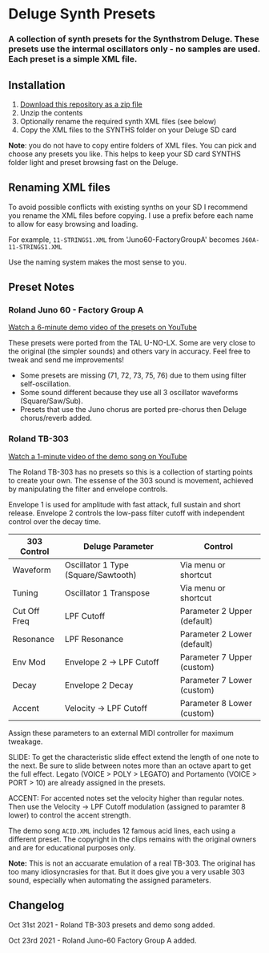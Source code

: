 # Deluge Synth Presets

### A collection of synth presets for the Synthstrom Deluge. These presets use the intermal oscillators only - no samples are used. Each preset is a simple XML file.

## Installation
1. [Download this repository as a zip file](https://github.com/weavermedia/deluge-synths/archive/refs/heads/main.zip)
2. Unzip the contents
3. Optionally rename the required synth XML files (see below)
3. Copy the XML files to the SYNTHS folder on your Deluge SD card

**Note**: you do not have to copy entire folders of XML files. You can pick and choose any presets you like. This helps to keep your SD card SYNTHS folder light and preset browsing fast on the Deluge.

## Renaming XML files

To avoid possible conflicts with existing synths on your SD I recommend you rename the XML files before copying. I use a prefix before each name to allow for easy browsing and loading.

For example, `11-STRINGS1.XML` from 'Juno60-FactoryGroupA' becomes `J60A-11-STRINGS1.XML`

Use the naming system makes the most sense to you.

## Preset Notes

### Roland Juno 60 - Factory Group A
[Watch a 6-minute demo video of the presets on YouTube](https://www.youtube.com/watch?v=EcqYMWde5bI)

These presets were ported from the TAL U-NO-LX. Some are very close to the original (the simpler sounds) and others vary in accuracy. Feel free to tweak and send me improvements!
- Some presets are missing (71, 72, 73, 75, 76) due to them using filter self-oscillation.
- Some sound different because they use all 3 oscillator waveforms (Square/Saw/Sub).
- Presets that use the Juno chorus are ported pre-chorus then Deluge chorus/reverb added.

### Roland TB-303
[Watch a 1-minute video of the demo song on YouTube](https://www.youtube.com/watch?v=I-hyfTCrgoY)

The Roland TB-303 has no presets so this is a collection of starting points to create your own. The essense of the 303 sound is movement, achieved by manipulating the filter and envelope controls.

Envelope 1 is used for amplitude with fast attack, full sustain and short release. Envelope 2 controls the low-pass filter cutoff with independent control over the decay time.

|303 Control|Deluge Parameter|Control|
|------|------------|---------|
|Waveform | Oscillator 1 Type (Square/Sawtooth)|Via menu or shortcut|
|Tuning | Oscillator 1 Transpose|Via menu or shortcut|
|Cut Off Freq | LPF Cutoff |Parameter 2 Upper (default)|
|Resonance | LPF Resonance |Parameter 2 Lower (default)|
|Env Mod | Envelope 2 -> LPF Cutoff |Parameter 7 Upper (custom)|
|Decay | Envelope 2 Decay |Parameter 7 Lower (custom)|
|Accent | Velocity -> LPF Cutoff |Parameter 8 Lower (custom)|

Assign these parameters to an external MIDI controller for maximum tweakage.

SLIDE: To get the characteristic slide effect extend the length of one note to the next. Be sure to slide between notes more than an octave apart to get the full effect. Legato (VOICE > POLY > LEGATO) and Portamento (VOICE > PORT > 10) are already assigned in the presets.

ACCENT: For accented notes set the velocity higher than regular notes. Then use the Velocity -> LPF Cutoff modulation (assigned to paramter 8 lower) to control the accent strength.

The demo song `ACID.XML` includes 12 famous acid lines, each using a different preset. The copyright in the clips remains with the original owners and are for educational purposes only.

**Note:** This is not an accuarate emulation of a real TB-303. The original has too many idiosyncrasies for that. But it does give you a very usable 303 sound, especially when automating the assigned parameters.

## Changelog

Oct 31st 2021 - Roland TB-303 presets and demo song added.

Oct 23rd 2021 - Roland Juno-60 Factory Group A added.
